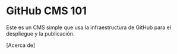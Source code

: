 # GitHub CMS 101

Este es un CMS simple que usa la infraestructura de GitHub para el despliegue y la publicación.

[Acerca de]
